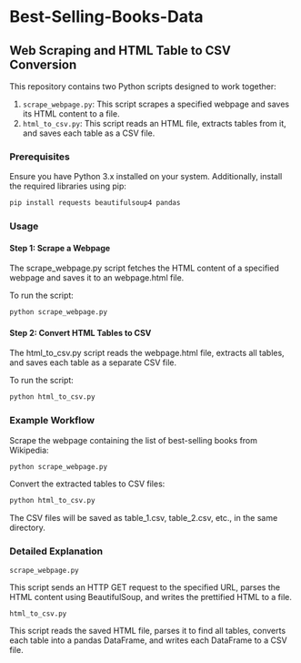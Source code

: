 # Best-Selling-Books-Data

## Web Scraping and HTML Table to CSV Conversion

This repository contains two Python scripts designed to work together:

1. `scrape_webpage.py`: This script scrapes a specified webpage and saves its HTML content to a file.
2. `html_to_csv.py`: This script reads an HTML file, extracts tables from it, and saves each table as a CSV file.

### Prerequisites

Ensure you have Python 3.x installed on your system. Additionally, install the required libraries using pip:
```bash
pip install requests beautifulsoup4 pandas
```

### Usage
#### Step 1: Scrape a Webpage
The scrape_webpage.py script fetches the HTML content of a specified webpage and saves it to an webpage.html file.

To run the script:

```bash
python scrape_webpage.py
```


#### Step 2: Convert HTML Tables to CSV
The html_to_csv.py script reads the webpage.html file, extracts all tables, and saves each table as a separate CSV file.

To run the script:

```bash
python html_to_csv.py
```


### Example Workflow
Scrape the webpage containing the list of best-selling books from Wikipedia:
```bash
python scrape_webpage.py
```

Convert the extracted tables to CSV files:
```bash
python html_to_csv.py
```

The CSV files will be saved as table_1.csv, table_2.csv, etc., in the same directory.


### Detailed Explanation
`scrape_webpage.py`

This script sends an HTTP GET request to the specified URL, parses the HTML content using BeautifulSoup, and writes the prettified HTML to a file.

`html_to_csv.py`

This script reads the saved HTML file, parses it to find all tables, converts each table into a pandas DataFrame, and writes each DataFrame to a CSV file.

